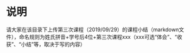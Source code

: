 ﻿# 说明

请大家在该目录下上传第三次课程（2019/09/29）的课程小结（markdown文件），命名规则为姓氏拼音+学号后4位+第三次课程xxx（xxx可选“体会”、“收获”、“小结”等，取决于写的内容）
